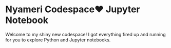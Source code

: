 # Nyameri Codespace♥️ Jupyter Notebook

Welcome to my shiny new codespace! I got everything fired up and running for you to explore Python and Jupyter notebooks.

